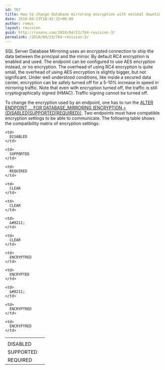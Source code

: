 ```yaml
---
id: 767
title: How to change database mirroring encryption with minimal downtime
date: 2010-04-23T10:42:31+00:00
author: remus
layout: revision
guid: http://rusanu.com/2010/04/23/764-revision-3/
permalink: /2010/04/23/764-revision-3/
---
```

SQL Server Database Mirroring uses an encrypted connection to ship the data between the principal and the mirror. By default RC4 encryption is enabled and used. The endpoint can be configured to use AES encryption instead, or no encryption. The overhead of using RC4 encryption is quite small, the overhead of using AES encryption is slightly bigger, but not significant. Under well understood conditions, like inside a secured data center, encryption can be safely turned off for a 5-10% increase in speed in mirroring traffic. Note that even with encryption turned off, the traffic is still cryptographically signed (HMAC). Traffic signing cannot be turned off.

To change the encryption used by an endpoint, one has to run the <a href="http://technet.microsoft.com/en-us/library/ms186332.aspx" target="_blank">ALTER ENDPOINT &#8230; FOR DATABASE_MIRRORING (ENCRYPTION = {DISABLED|SUPPORTED|REQUIRED})</a>. Two endpoints must have compatible encryption settings to be able to communicate. The following table shows the compatibility matrix of encryption settings:

<table>
  <th>
    <td>
    </td>
    
    <td>
      DISABLED
    </td>
    
    <td>
      SUPPORTED
    </td>
    
    <td>
      REQUIRED
    </td>
  </th>
  
  <tr>
    <td>
      DISABLED
    </td>
    
    <td>
      CLEAR
    </td>
    
    <td>
      CLEAR
    </td>
    
    <td>
      &#8211;
    </td>
  </tr>
  
  <tr>
    <td>
      SUPPORTED
    </td>
    
    <td>
      CLEAR
    </td>
    
    <td>
      ENCRYPTRED
    </td>
    
    <td>
      ENCRYPTED
    </td>
  </tr>
  
  <tr>
    <td>
      REQUIRED
    </td>
    
    <td>
      &#8211;
    </td>
    
    <td>
      ENCRYPTRED
    </td>
    
    <td>
      ENCRYPTRED
    </td>
  </tr>
</table>